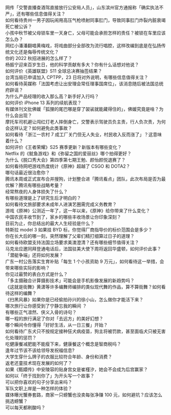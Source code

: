 网传「交警直播查酒驾直接放行公安局人员」，山东滨州官方通报称「确实执法不严」，还有哪些信息值得关注？  
如何看待贵州一男子因玩闹用高压气枪喷射同事肛门，导致同事肛门炸裂内脏衰竭死亡被公诉？  
小孩中秋节被父母锁车里一天身亡，父母可能会承担怎样的责任？被锁在车里应该怎么办？  
网红小潘潘翻唱黄梅戏，将戏曲部分全部改为流行唱腔，这样改编到底是在弘扬传统文化还是侮辱传统文化？  
你的 2022 秋招进展的怎么样了？  
杨振宁迎来百岁生日，他的科学贡献有多大？你有什么话想对他说？  
如何评价《英雄联盟》S11 全球总决赛抽签结果？  
台湾当局已申请加入 CPTPP，23 日将对外说明，有哪些信息值得关注？  
如何看待英媒称「法国考虑让出安理会常任理事国席位」，该消息随后被法国总统府辟谣？  
为什么产品经理的收入那么高？新手好入行吗？  
如何评价 iPhone 13 系列的续航表现？  
有媒体刊文批佛媛「狐狸的尾巴哪是穿了袈裟就能藏得住的」，佛媛究竟是啥？为什么会出现？  
摩托车司机避让闯红灯老人摔倒身亡，交警表示驾驶员负主责，行人负次责，为何会这样认定？如何避免此类事故？  
如何看待「浙江一农村 7 成工厂关门但无人失业，村民收入反而涨了」？这意味着什么？  
如何评价《王者荣耀》S25 赛季更新？新版本有哪些变化？  
Netflix 的《鱿鱼游戏》和《弥留之国的爱丽丝》哪个拍得更好？  
为什么《脱口秀大会》第四季第七期王勉、颜怡颜悦退赛了？  
如何看待网吧游戏热度统计《原神》超越了 CSGO 和 DOTA2？  
哪句话最近很治愈你？  
腾讯本周或正式宣布合并搜狗，计划整合进「腾讯看点」团队，此次布局是否为最优解？腾讯有哪些战略考量？  
经常熬夜的人身体损失了什么？  
有哪些道理是上了研究生后才明白的？  
如何看待文旅部要求未成年人进演艺圈需完成义务教育？  
游戏《原神》公测近一年了，这一年以来，《原神》给你带来了什么变化？  
中国农民丰收节到了，家乡的哪些丰收场景让你印象深刻？  
目前为止，你总结出的最大人生经验是什么？  
特斯拉 model 3 如果挂 BYD 标，你觉得厂商指导价的标价范围会是多少？  
你在长大后的哪一刻，突然理解了父辈们精打细算过日子的道理？  
如何看待欧盟支持法国立场要求美澳澄清？还有哪些细节值得关注？  
马克龙应邀同拜登通电话后，法国驻美大使下周将返回华盛顿，如何评价此事？「潜艇争端」还将如何发展？  
广东一村公告落实生育补贴「每生 1 个小孩资助 9 万元」，如何看待这一举措，会带来哪些实际的影响？  
你见过最赞的表白方式是什么？  
「多主摄融合计算摄影技术」可能会是手机影像发展的新趋势吗？  
《这就是街舞》黄潇等许多编舞师编排的类似现代舞的作品，算不算街舞？如何看待这样的编舞？  
《扫黑风暴》如果你是已经偷拍孙兴的徐小山，怎么做你才能活下来？  
哪次旅行让你感受到了宁静忘我的瞬间 ？  
有哪些正气凛然、侠义入骨的诗句？  
哪一程的旅行满足了你对「去远方」的美好幻想？  
哪个瞬间令你懂得「好好生活，从一日三餐」开始？  
如何看待广东犬只不按规定接种狂犬病疫苗，狗主将被罚款，甚至面临犬只被无害化处理的惩罚？  
吃健康餐减肥能不能瘦下来，健康餐这个概念是智商税吗？  
逢年过节该不该给领导发祝福信息?  
大学生穿什么牌子的衣服比较符合年龄、身份和消费？  
返老还童技术现在发展的如何了？  
如果《甄嬛传》中安陵容的贴身宫女是崔槿汐，她会不会成为后宫赢家？  
如何以「终于找到你了」为开头写一个故事？  
可以把你喜欢的句子分享出来吗？  
军队文职上岸是一种怎样的体验？  
媒体曝光蟹券套路，商家一只螃蟹也没卖每张净赚 100 元，如何避坑？应该怎么挑选螃蟹？  
可以每天都刷酸吗？  
